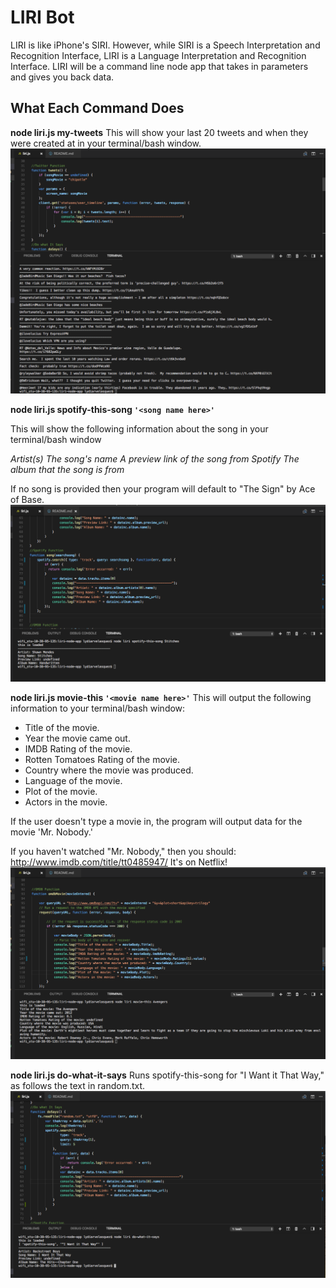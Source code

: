 # LIRI Bot
LIRI is like iPhone's SIRI. However, while SIRI is a Speech Interpretation and Recognition Interface, LIRI is a Language Interpretation and Recognition Interface. LIRI will be a command line node app that takes in parameters and gives you back data.

## What Each Command Does 
**node liri.js my-tweets**
This will show your last 20 tweets and when they were created at in your terminal/bash window.
![Twitter Pic](/images/twitter.png)

**node liri.js spotify-this-song `'<song name here>'`**

This will show the following information about the song in your terminal/bash window

*Artist(s)*
*The song's name*
*A preview link of the song from Spotify*
*The album that the song is from*


If no song is provided then your program will default to "The Sign" by Ace of Base.
![Spotify Pic](/images/Spotify.png)

**node liri.js movie-this `'<movie name here>'`**
This will output the following information to your terminal/bash window:

   * Title of the movie.
   * Year the movie came out.
   * IMDB Rating of the movie.
   * Rotten Tomatoes Rating of the movie.
   * Country where the movie was produced.
   * Language of the movie.
   * Plot of the movie.
   * Actors in the movie.


If the user doesn't type a movie in, the program will output data for the movie 'Mr. Nobody.'

If you haven't watched "Mr. Nobody," then you should: http://www.imdb.com/title/tt0485947/
It's on Netflix!
![OMDB Pic](/images/OMDB.png)

**node liri.js do-what-it-says**
Runs spotify-this-song for "I Want it That Way," as follows the text in random.txt.
![dowhatitsays Pic](/images/doWhatItSays.png)



